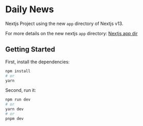 # Daily News

Nextjs Project using the new ``app`` directory of Nextjs v13.

For more details on the new nextjs ``app`` directory: [Nextjs app dir](https://beta.nextjs.org/docs/getting-started)

## Getting Started

First, install the dependencies:

```bash 
npm install 
# or
yarn 
```
Second, run it:

```bash
npm run dev
# or
yarn dev
# or
pnpm dev
```
